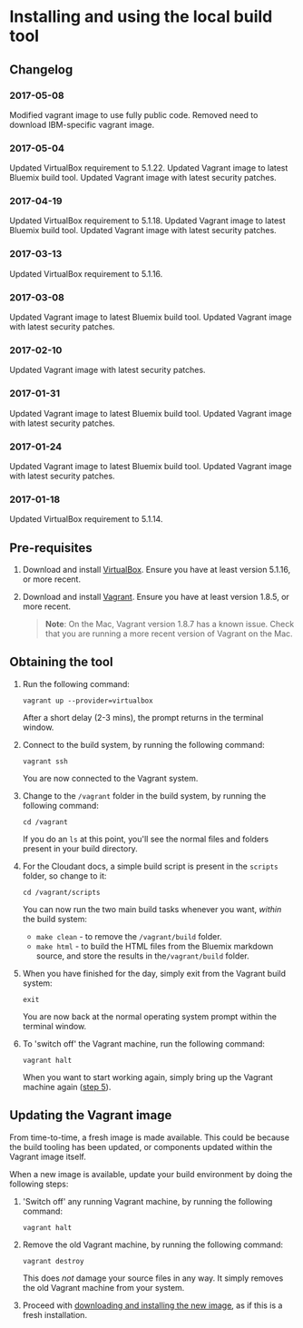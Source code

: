 # Installing and using the local build tool

## Changelog

### 2017-05-08

Modified vagrant image to use fully public code.
Removed need to download IBM-specific vagrant image.

### 2017-05-04

Updated VirtualBox requirement to 5.1.22.
Updated Vagrant image to latest Bluemix build tool.
Updated Vagrant image with latest security patches.

### 2017-04-19

Updated VirtualBox requirement to 5.1.18.
Updated Vagrant image to latest Bluemix build tool.
Updated Vagrant image with latest security patches.

### 2017-03-13

Updated VirtualBox requirement to 5.1.16.

### 2017-03-08

Updated Vagrant image to latest Bluemix build tool.
Updated Vagrant image with latest security patches.

### 2017-02-10

Updated Vagrant image with latest security patches.

### 2017-01-31

Updated Vagrant image to latest Bluemix build tool.
Updated Vagrant image with latest security patches.

### 2017-01-24

Updated Vagrant image to latest Bluemix build tool.
Updated Vagrant image with latest security patches.

### 2017-01-18

Updated VirtualBox requirement to 5.1.14.

## Pre-requisites

1.  Download and install [VirtualBox](https://www.virtualbox.org/wiki/Downloads).
    Ensure you have at least version 5.1.16, or more recent.

2.  Download and install [Vagrant](https://www.vagrantup.com/downloads.html).
    Ensure you have at least version 1.8.5, or more recent.

    >   **Note**: On the Mac, Vagrant version 1.8.7 has a known issue. Check that you are running a more recent version of Vagrant on the Mac.

## Obtaining the tool

1.  Run the following command:

    ```
    vagrant up --provider=virtualbox
    ```

    After a short delay (2-3 mins), the prompt returns in the terminal window.

2.  Connect to the build system, by running the following command:

    ```
    vagrant ssh
    ```

    You are now connected to the Vagrant system.

3.  Change to the `/vagrant` folder in the build system, by running the following command:

    ```
    cd /vagrant
    ```

    If you do an `ls` at this point, you'll see the normal files and folders
    present in your build directory.

4.  For the Cloudant docs,
    a simple build script is present in the `scripts` folder,
    so change to it:

    ```
    cd /vagrant/scripts
    ```

    You can now run the two main build tasks whenever you want, _within_ the build system:

    -   `make clean` - to remove the `/vagrant/build` folder.
    -   `make html` - to build the HTML files from the Bluemix markdown source,
        and store the results in the`/vagrant/build` folder.

5.  When you have finished for the day, simply exit from the Vagrant build system:

    ```
    exit
    ```

    You are now back at the normal operating system prompt within the terminal window.

6.  To 'switch off' the Vagrant machine, run the following command:

    ```
    vagrant halt
    ```

    When you want to start working again,
    simply bring up the Vagrant machine again ([step 5](#newday)).

## Updating the Vagrant image

From time-to-time,
a fresh image is made available.
This could be because the build tooling has been updated,
or components updated within the Vagrant image itself.

When a new image is available,
update your build environment by doing the following steps:

1.  'Switch off' any running Vagrant machine, by running the following command:

    ```
    vagrant halt
    ```
2.  Remove the old Vagrant machine, by running the following command:
    
    ```
    vagrant destroy
    ```
    
    This does _not_ damage your source files in any way.
    It simply removes the old Vagrant machine from your system.

3.  Proceed with [downloading and installing the new image](#obtaining-the-tool),
    as if this is a fresh installation.